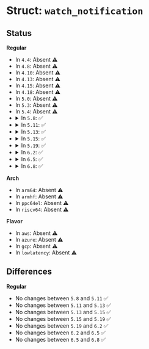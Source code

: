 # Struct: <code>watch_notification</code>

## Status
<b>Regular</b>
<ul>
<li>
In <code>4.4</code>: Absent ⚠️
</li>
<li>
In <code>4.8</code>: Absent ⚠️
</li>
<li>
In <code>4.10</code>: Absent ⚠️
</li>
<li>
In <code>4.13</code>: Absent ⚠️
</li>
<li>
In <code>4.15</code>: Absent ⚠️
</li>
<li>
In <code>4.18</code>: Absent ⚠️
</li>
<li>
In <code>5.0</code>: Absent ⚠️
</li>
<li>
In <code>5.3</code>: Absent ⚠️
</li>
<li>
In <code>5.4</code>: Absent ⚠️
</li>
<li>
<details>
<summary>In <code>5.8</code>: ✅</summary>

```c
struct watch_notification {
    __u32 type;
    __u32 subtype;
    __u32 info;
};
```
</details>
</li>
<li>
<details>
<summary>In <code>5.11</code>: ✅</summary>

```c
struct watch_notification {
    __u32 type;
    __u32 subtype;
    __u32 info;
};
```
</details>
</li>
<li>
<details>
<summary>In <code>5.13</code>: ✅</summary>

```c
struct watch_notification {
    __u32 type;
    __u32 subtype;
    __u32 info;
};
```
</details>
</li>
<li>
<details>
<summary>In <code>5.15</code>: ✅</summary>

```c
struct watch_notification {
    __u32 type;
    __u32 subtype;
    __u32 info;
};
```
</details>
</li>
<li>
<details>
<summary>In <code>5.19</code>: ✅</summary>

```c
struct watch_notification {
    __u32 type;
    __u32 subtype;
    __u32 info;
};
```
</details>
</li>
<li>
<details>
<summary>In <code>6.2</code>: ✅</summary>

```c
struct watch_notification {
    __u32 type;
    __u32 subtype;
    __u32 info;
};
```
</details>
</li>
<li>
<details>
<summary>In <code>6.5</code>: ✅</summary>

```c
struct watch_notification {
    __u32 type;
    __u32 subtype;
    __u32 info;
};
```
</details>
</li>
<li>
<details>
<summary>In <code>6.8</code>: ✅</summary>

```c
struct watch_notification {
    __u32 type;
    __u32 subtype;
    __u32 info;
};
```
</details>
</li>
</ul>
<b>Arch</b>
<ul>
<li>
In <code>arm64</code>: Absent ⚠️
</li>
<li>
In <code>armhf</code>: Absent ⚠️
</li>
<li>
In <code>ppc64el</code>: Absent ⚠️
</li>
<li>
In <code>riscv64</code>: Absent ⚠️
</li>
</ul>
<b>Flavor</b>
<ul>
<li>
In <code>aws</code>: Absent ⚠️
</li>
<li>
In <code>azure</code>: Absent ⚠️
</li>
<li>
In <code>gcp</code>: Absent ⚠️
</li>
<li>
In <code>lowlatency</code>: Absent ⚠️
</li>
</ul>

## Differences
<b>Regular</b>
<ul>
<li>
No changes between <code>5.8</code> and <code>5.11</code> ✅
</li>
<li>
No changes between <code>5.11</code> and <code>5.13</code> ✅
</li>
<li>
No changes between <code>5.13</code> and <code>5.15</code> ✅
</li>
<li>
No changes between <code>5.15</code> and <code>5.19</code> ✅
</li>
<li>
No changes between <code>5.19</code> and <code>6.2</code> ✅
</li>
<li>
No changes between <code>6.2</code> and <code>6.5</code> ✅
</li>
<li>
No changes between <code>6.5</code> and <code>6.8</code> ✅
</li>
</ul>
